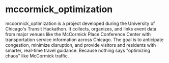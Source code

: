 # mccormick_optimization

mccormick_optimization is a project developed during the University of Chicago's Transit Hackathon. It collects, organizes, and links event data from major venues like the McCormick Place Conference Center with transportation service information across Chicago. The goal is to anticipate congestion, minimize disruption, and provide visitors and residents with smarter, real-time travel guidance. Because nothing says "optimizing chaos" like McCormick traffic.

